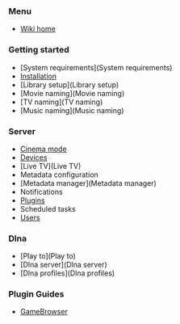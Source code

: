### Menu
* [Wiki home](home)

### Getting started
* [System requirements](System requirements)
* [Installation](Installation)
* [Library setup](Library setup)
* [Movie naming](Movie naming)
* [TV naming](TV naming)
* [Music naming](Music naming)

### Server

* [Cinema mode](Cinema-Mode)
* [Devices](Devices)
* [Live TV](Live TV)
* Metadata configuration
* [Metadata manager](Metadata manager)
* Notifications
* [Plugins](Plugins)
* Scheduled tasks
* [Users](Users)

### Dlna
* [Play to](Play to)
* [Dlna server](Dlna server)
* [Dlna profiles](Dlna profiles)

### Plugin Guides
* [GameBrowser](GameBrowser)